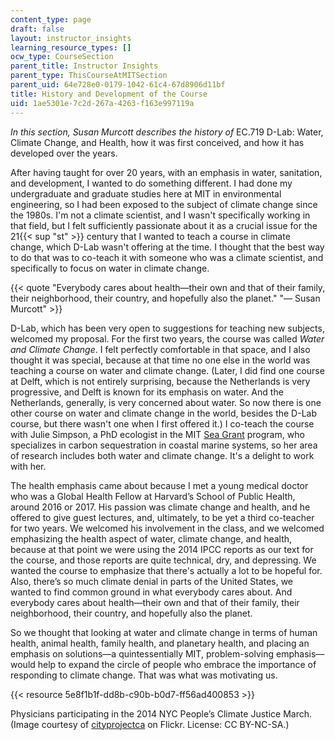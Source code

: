 ```yaml
---
content_type: page
draft: false
layout: instructor_insights
learning_resource_types: []
ocw_type: CourseSection
parent_title: Instructor Insights
parent_type: ThisCourseAtMITSection
parent_uid: 64e728e0-0179-1042-61c4-67d8906d11bf
title: History and Development of the Course
uid: 1ae5301e-7c2d-267a-4263-f163e997119a
---
```

_In this section, Susan Murcott describes the history of_ EC.719 D-Lab: Water, Climate Change, and Health, how it was first conceived, and how it has developed over the years.

After having taught for over 20 years, with an emphasis in water, sanitation, and development, I wanted to do something different. I had done my undergraduate and graduate studies here at MIT in environmental engineering, so I had been exposed to the subject of climate change since the 1980s. I'm not a climate scientist, and I wasn't specifically working in that field, but I felt sufficiently passionate about it as a crucial issue for the 21{{< sup "st" >}} century that I wanted to teach a course in climate change, which D-Lab wasn't offering at the time. I thought that the best way to do that was to co-teach it with someone who was a climate scientist, and specifically to focus on water in climate change.

{{< quote "Everybody cares about health—their own and that of their family, their neighborhood, their country, and hopefully also the planet." "— Susan Murcott" >}}

D-Lab, which has been very open to suggestions for teaching new subjects, welcomed my proposal. For the first two years, the course was called _Water and Climate Change_. I felt perfectly comfortable in that space, and I also thought it was special, because at that time no one else in the world was teaching a course on water and climate change. (Later, I did find one course at Delft, which is not entirely surprising, because the Netherlands is very progressive, and Delft is known for its emphasis on water. And the Netherlands, generally, is very concerned about water. So now there is one other course on water and climate change in the world, besides the D-Lab course, but there wasn't one when I first offered it.) I co-teach the course with Julie Simpson, a PhD ecologist in the MIT [Sea Grant](https://seagrant.mit.edu/) program, who specializes in carbon sequestration in coastal marine systems, so her area of research includes both water and climate change. It's a delight to work with her.

The health emphasis came about because I met a young medical doctor who was a Global Health Fellow at Harvard’s School of Public Health, around 2016 or 2017. His passion was climate change and health, and he offered to give guest lectures, and, ultimately, to be yet a third co-teacher for two years. We welcomed his involvement in the class, and we welcomed emphasizing the health aspect of water, climate change, and health, because at that point we were using the 2014 IPCC reports as our text for the course, and those reports are quite technical, dry, and depressing. We wanted the course to emphasize that there's actually a lot to be hopeful for. Also, there’s so much climate denial in parts of the United States, we wanted to find common ground in what everybody cares about. And everybody cares about health—their own and that of their family, their neighborhood, their country, and hopefully also the planet.

So we thought that looking at water and climate change in terms of human health, animal health, family health, and planetary health, and placing an emphasis on solutions—a quintessentially MIT, problem-solving emphasis—would help to expand the circle of people who embrace the importance of responding to climate change. That was what was motivating us.

{{< resource 5e8f1b1f-dd8b-c90b-b0d7-ff56ad400853 >}}

Physicians participating in the 2014 NYC People’s Climate Justice March.   
(Image courtesy of [cityprojectca](https://www.flickr.com/photos/cityprojectca/15131010568/in/photolist-p45ohy-akmFZY-dSRY48-7a8oeU-7MsEfX-o6HbEv-6YJXfd-8ifGPs-nPvV1w-5nW86G-e9T7Q6-o4YcLL-6Yk26u-6Yk1V7-akmFNG-dSXytf-2aTKvLM-pmwKWs-6Yk2eY-dSRYca-684X3i-Ysvp69-bTHRkM-8WuUBt-6Yk1RG-7cMjkA-f6x8UQ-dSRXYk-qdSFQm-ft65Qc-oKWVnt-5nVUy5-62fRXz-29NhmzL-8WxZ6w-p5hXRD-dSRY8z-7gqXMC-sg5PCF-akjsmq-akiTog-ds82bb-f6gRqi-dSXyvJ-7ECLfj-9Y5H2s-8XaSmv-akgEsZ-dV1tsc-2aTKtS6) on Flickr. License: CC BY-NC-SA.)